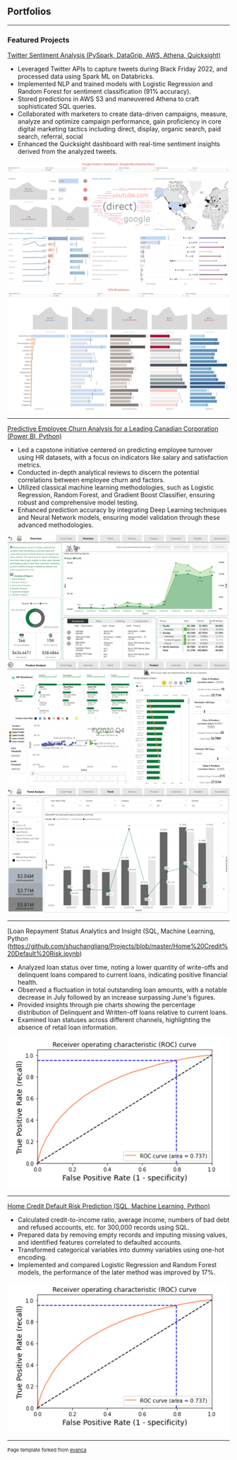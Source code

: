 ## Portfolios

---

### Featured Projects

[Twitter Sentiment Analysis (PySpark, DataGrip, AWS, Athena, Quicksight)](https://public.tableau.com/profile/shuchang.liang#!/vizhome/GoogleAnalyticDashboard-GoogleMerchandiseStore/Dashboard)
- Leveraged Twitter APIs to capture tweets during Black Friday 2022, and processed data using Spark ML on Databricks.
- Implemented NLP and trained models with Logistic Regression and Random Forest for sentiment classification (91% accuracy).
- Stored predictions in AWS S3 and maneuvered Athena to craft sophisticated SQL queries.
- Collaborated with marketers to create data-driven campaigns, measure, analyze and optimize campaign performance, gain proficiency in core digital marketing tactics including direct, display, organic search, paid search, referral, social
- Enhanced the Quicksight dashboard with real-time sentiment insights derived from the analyzed tweets.

  
<img src="images/Google Analytics 1.png?raw=true"/>
<img src="images/Google Analytic KPI.png?raw=true"/>

---
[Predictive Employee Churn Analysis for a Leading Canadian Corporation (Power BI, Python)](https://elvisliang.notion.site/)
- Led a capstone initiative centered on predicting employee turnover using HR datasets, with a focus on indicators like salary and satisfaction metrics.
- Conducted in-depth analytical reviews to discern the potential correlations between employee churn and factors.
- Utilized classical machine learning methodologies, such as Logistic Regression, Random Forest, and Gradient Boost Classifier, ensuring robust and comprehensive model testing.
- Enhanced prediction accuracy by integrating Deep Learning techniques and Neural Network models, ensuring model validation through these advanced methodologies.
<img src="images/Retail Analytic.png?raw=true"/>
<img src="images/Retail Analytic2.png?raw=true"/>
<img src="images/Retail Analytic1.png?raw=true"/>

---
[Loan Repayment Status Analytics and Insight (SQL, Machine Learning, Python (https://github.com/shuchangliang/Projects/blob/master/Home%20Credit%20Default%20Risk.ipynb)
-	Analyzed loan status over time, noting a lower quantity of write-offs and delinquent loans compared to current loans, indicating positive financial health.
-	Observed a fluctuation in total outstanding loan amounts, with a notable decrease in July followed by an increase surpassing June's figures.
-	Provided insights through pie charts showing the percentage distribution of Delinquent and Written-off loans relative to current loans.
-	Examined loan statuses across different channels, highlighting the absence of retail loan information.
<img src="images/Random Forest AOC.png?raw=true"/>

---
[Home Credit Default Risk Prediction (SQL, Machine Learning, Python)](https://github.com/shuchangliang/Projects/blob/master/Home%20Credit%20Default%20Risk.ipynb)
-	Calculated credit-to-income ratio, average income, numbers of bad debt and refused accounts, etc. for 300,000 records using SQL.
-	Prepared data by removing empty records and imputing missing values, and identified features correlated to defaulted accounts.
-	Transformed categorical variables into dummy variables using one-hot encoding.
-	Implemented and compared Logistic Regression and Random Forest models, the performance of the later method was improved by 17%.
<img src="images/Random Forest AOC.png?raw=true"/>






---
<p style="font-size:11px">Page template forked from <a href="https://github.com/evanca/quick-portfolio">evanca</a></p>
<!-- Remove above link if you don't want to attibute -->
